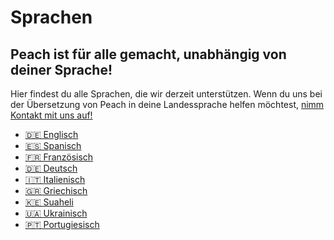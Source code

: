 # Sprachen
## Peach ist für alle gemacht, unabhängig von deiner Sprache!

Hier findest du alle Sprachen, die wir derzeit unterstützen.
Wenn du uns bei der Übersetzung von Peach in deine Landessprache helfen möchtest, [nimm Kontakt mit uns auf!](mailto:hello@peachbitcoin.com)

- [🇩🇪 Englisch](/)
- [🇪🇸 Spanisch](/es)
- [🇫🇷 Französisch](/fr)
- [🇩🇪 Deutsch](/de)
- [🇮🇹 Italienisch](/it)
- [🇬🇷 Griechisch](/el)
- [🇰🇪 Suaheli](/sw)
- [🇺🇦 Ukrainisch](/uk)
- [🇵🇹 Portugiesisch](/pt)
